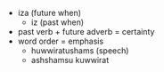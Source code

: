 - iza (future when)
  - iz (past when)
- past verb + future adverb = certainty
- word order = emphasis
  - huwwiratushams (speech)
  - ashshamsu kuwwirat
